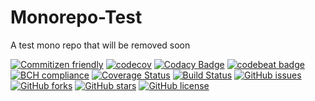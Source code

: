 # Monorepo-Test
A test mono repo that will be removed soon

[![Commitizen friendly](https://img.shields.io/badge/commitizen-friendly-brightgreen.svg)](http://commitizen.github.io/cz-cli/)
[![codecov](https://codecov.io/gh/Skelware/Monorepo-Test/branch/master/graph/badge.svg)](https://codecov.io/gh/Skelware/Monorepo-Test)
[![Codacy Badge](https://api.codacy.com/project/badge/Grade/04fea211fbc24836a5fd1f8ee0f542d9)](https://www.codacy.com/app/StephanBijzitter/Monorepo-Test?utm_source=github.com&amp;utm_medium=referral&amp;utm_content=Skelware/Monorepo-Test&amp;utm_campaign=Badge_Grade)
[![codebeat badge](https://codebeat.co/badges/da09f74e-660c-4d47-a5d0-2bad8f2189ff)](https://codebeat.co/projects/github-com-skelware-monorepo-test-master)
[![BCH compliance](https://bettercodehub.com/edge/badge/Skelware/Monorepo-Test?branch=master)](https://bettercodehub.com/)
[![Coverage Status](https://coveralls.io/repos/github/Skelware/Monorepo-Test/badge.svg)](https://coveralls.io/github/Skelware/Monorepo-Test)
[![Build Status](https://travis-ci.org/Skelware/Monorepo-Test.svg?branch=%40k2g%2Fpackage-a%401.0.1)](https://travis-ci.org/Skelware/Monorepo-Test)
[![GitHub issues](https://img.shields.io/github/issues/Skelware/Monorepo-Test.svg)](https://github.com/Skelware/Monorepo-Test/issues)
[![GitHub forks](https://img.shields.io/github/forks/Skelware/Monorepo-Test.svg)](https://github.com/Skelware/Monorepo-Test/network)
[![GitHub stars](https://img.shields.io/github/stars/Skelware/Monorepo-Test.svg)](https://github.com/Skelware/Monorepo-Test/stargazers)
[![GitHub license](https://img.shields.io/github/license/Skelware/Monorepo-Test.svg)](https://github.com/Skelware/Monorepo-Test/blob/master/LICENSE)
